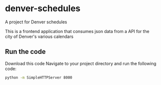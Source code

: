 denver-schedules
================

A project for Denver schedules

This is a frontend application that consumes json data from a API for the city of Denver's various calendars

## Run the code 
Download this code
Navigate to your project directory and run the following code: 

``` bash
python -m SimpleHTTPServer 8000
```
